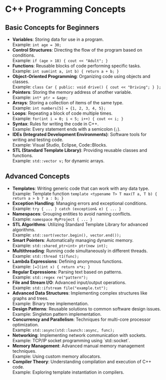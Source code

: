 <h1>C++ Programming Concepts</h1>

<h2>Basic Concepts for Beginners</h2>
<ul>
  <li><strong>Variables</strong>: Storing data for use in a program. <br>Example: <code>int age = 30;</code></li>
  <li><strong>Control Structures</strong>: Directing the flow of the program based on conditions. <br>Example: <code>if (age > 18) { cout << "Adult"; }</code></li>
  <li><strong>Functions</strong>: Reusable blocks of code performing specific tasks. <br>Example: <code>int sum(int a, int b) { return a + b; }</code></li>
  <li><strong>Object-Oriented Programming</strong>: Organizing code using objects and classes. <br>Example: <code>class Car { public: void drive() { cout << "Driving"; } };</code></li>
  <li><strong>Pointers</strong>: Storing the memory address of another variable. <br>Example: <code>int* ptr = &age;</code></li>
  <li><strong>Arrays</strong>: Storing a collection of items of the same type. <br>Example: <code>int numbers[5] = {1, 2, 3, 4, 5};</code></li>
  <li><strong>Loops</strong>: Repeating a block of code multiple times. <br>Example: <code>for(int i = 0; i < 5; i++) { cout << i; }</code></li>
  <li><strong>Syntax</strong>: Rules for writing the code in C++. <br>Example: Every statement ends with a semicolon (<code>;</code>).</li>
  <li><strong>IDEs (Integrated Development Environments)</strong>: Software tools for writing and testing code. <br>Example: Visual Studio, Eclipse, Code::Blocks.</li>
  <li><strong>STL (Standard Template Library)</strong>: Providing reusable classes and functions. <br>Example: <code>std::vector<int> v;</code> for dynamic arrays.</li>
</ul>

<h2>Advanced Concepts</h2>
<ul>
  <li><strong>Templates</strong>: Writing generic code that can work with any data type. <br>Example: Template function <code>template &lt;typename T&gt; T max(T a, T b) { return a > b ? a : b; }</code></li>
  <li><strong>Exception Handling</strong>: Managing errors and exceptional conditions. <br>Example: <code>try { ... } catch (exception& e) { ... }</code></li>
  <li><strong>Namespaces</strong>: Grouping entities to avoid naming conflicts. <br>Example: <code>namespace MyProject { ... }</code></li>
  <li><strong>STL Algorithms</strong>: Utilizing Standard Template Library for advanced algorithms. <br>Example: <code>std::sort(vector.begin(), vector.end());</code></li>
  <li><strong>Smart Pointers</strong>: Automatically managing dynamic memory. <br>Example: <code>std::shared_ptr&lt;int&gt; ptr(new int);</code></li>
  <li><strong>Multithreading</strong>: Running code simultaneously in different threads. <br>Example: <code>std::thread t1(func);</code></li>
  <li><strong>Lambda Expressions</strong>: Defining anonymous functions. <br>Example: <code>[=](int x) { return x*x; }</code></li>
  <li><strong>Regular Expressions</strong>: Parsing text based on patterns. <br>Example: <code>std::regex re("pattern");</code></li>
  <li><strong>File and Stream I/O</strong>: Advanced input/output operations. <br>Example: <code>std::ifstream file("example.txt");</code></li>
  <li><strong>Advanced Data Structures</strong>: Implementing complex structures like graphs and trees. <br>Example: Binary tree implementation.</li>
  <li><strong>Design Patterns</strong>: Reusable solutions to common software design issues. <br>Example: Singleton pattern implementation.</li>
  <li><strong>Concurrency and Parallelism</strong>: Techniques for multi-core processor optimization. <br>Example: <code>std::async(std::launch::async, func);</code></li>
  <li><strong>Networking</strong>: Implementing network communication with sockets. <br>Example: TCP/IP socket programming using `std::socket`.</li>
  <li><strong>Memory Management</strong>: Advanced manual memory management techniques. <br>Example: Using custom memory allocators.</li>
  <li><strong>Compiler Theory</strong>: Understanding compilation and execution of C++ code. <br>Example: Exploring template instantiation in compilers.</li>
</ul>
